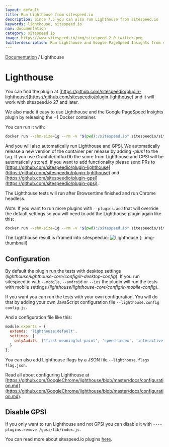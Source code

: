 ```yaml
---
layout: default
title: Run Lighthouse from sitespeed.io
description: Since 7.5 you can also run Lighthouse from sitespeed.io
keywords: lighthouse, sitespeed.io
nav: documentation
category: sitespeed.io
image: https://www.sitespeed.io/img/sitespeed-2.0-twitter.png
twitterdescription: Run Lighthouse and Google PageSpeed Insights from sitespeed.io.
---
```

[Documentation](/documentation/sitespeed.io/) / Lighthouse

# Lighthouse


You can find the plugin at [https://github.com/sitespeedio/plugin-lighthouse](https://github.com/sitespeedio/plugin-lighthouse) and it will work with sitespeed.io 27 and later.

We also made it easy to use Lighthouse and the Google PageSpeed Insights plugin by releasing the +1 Docker container.

You can run it with: 

```bash
docker run --shm-size=1g --rm -v "$(pwd):/sitespeed.io" sitespeedio/sitespeed.io:{% include version/sitespeed.io.txt %}-plus1 https://www.sitespeed.io/
``` 

And you will also automatically run Lighthouse and GPSI. We automatically release a new version of the container per release by adding *-plus1* to the tag. If you use Graphite/InfluxDb the score from Lighthouse and GPSI will be automatically stored. If you want to add functionality please send PRs to [https://github.com/sitespeedio/plugin-lighthouse](https://github.com/sitespeedio/plugin-lighthouse) and [https://github.com/sitespeedio/plugin-gpsi](https://github.com/sitespeedio/plugin-gpsi).

The Lighthouse tests will run after Browsertime finished and run Chrome headless.

*Note:* If you want to run more plugins with <code>--plugins.add</code> that will override the default settings so you will need to add the Lighthouse plugin again like this:

```bash
docker run --shm-size=1g --rm -v "$(pwd):/sitespeed.io" sitespeedio/sitespeed.io:{% include version/sitespeed.io.txt %}-plus1 https://www.sitespeed.io/ --plugins.add analysisstorer --plugins.add /lighthouse/index.js
``` 

The Lighthouse result is iframed into sitespeed.io:
![Lighthouse]({{site.baseurl}}/img/lighthouse-frame.png)
{: .img-thumbnail}

## Configuration
By default the plugin run the tests with desktop settings (*lighthouse/lighthouse-core/config/lr-desktop-config*). If you run sitespeed.io with `--mobile`, `--android` or `--ios` the plugin will run the tests with mobile settings (*lighthouse/lighthouse-core/config/lr-mobile-config*).

If you want you can run the tests with your own configuration. You will do that by adding your own JavaScript configuration file ```--lighthouse.config config.js```.

And a configuration file like this:

```JavaScript
module.exports = {
  extends: 'lighthouse:default',
  settings: {
    onlyAudits: ['first-meaningful-paint', 'speed-index', 'interactive']
  }
};
```

You can also add Lighthouse flags by a JSON file ```--lighthouse.flags flag.json```.

Read all about configuring Lighthouse at [https://github.com/GoogleChrome/lighthouse/blob/master/docs/configuration.md](https://github.com/GoogleChrome/lighthouse/blob/master/docs/configuration.md).

## Disable GPSI
If you only want to run Lighthouse and not GPSI you can disable it with `----plugins.remove /gpsi/lib/index.js`.


You can read more about sitespeed.io plugins [here](https://www.sitespeed.io/documentation/sitespeed.io/plugins/).
